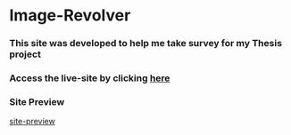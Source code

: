 # Image-Revolver

### This site was developed to help me take survey for my Thesis project

### Access the live-site by clicking [here](https://acesif.github.io/Image-Revolver/)

### Site Preview
[site-preview](./img/preview.png)

